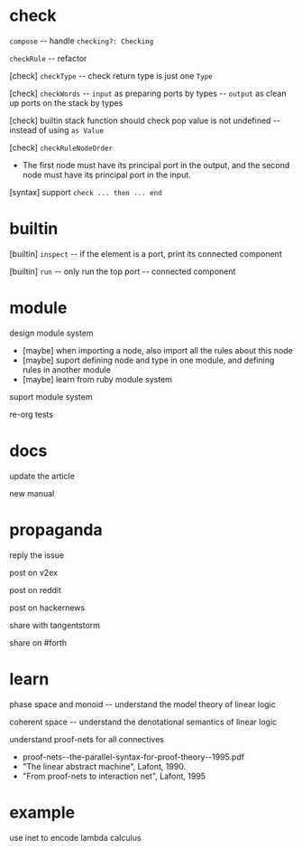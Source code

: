 # check

`compose` -- handle `checking?: Checking`

`checkRule` -- refactor

[check] `checkType` -- check return type is just one `Type`

[check] `checkWords` -- `input` as preparing ports by types -- `output` as clean up ports on the stack by types

[check] builtin stack function should check pop value is not undefined -- instead of using `as Value`

[check] `checkRuleNodeOrder`

- The first node must have its principal port in the output,
  and the second node must have its principal port in the input.

[syntax] support `check ... then ... end`

# builtin

[builtin] `inspect` -- if the element is a port, print its connected component

[builtin] `run` -- only run the top port -- connected component

# module

design module system

- [maybe] when importing a node, also import all the rules about this node
- [maybe] suport defining node and type in one module, and defining rules in another module
- [maybe] learn from ruby module system

suport module system

re-org tests

# docs

update the article

new manual

# propaganda

reply the issue

post on v2ex

post on reddit

post on hackernews

share with tangentstorm

share on #forth

# learn

phase space and monoid -- understand the model theory of linear logic

coherent space -- understand the denotational semantics of linear logic

understand proof-nets for all connectives

- proof-nets--the-parallel-syntax-for-proof-theory--1995.pdf
- "The linear abstract machine", Lafont, 1990.
- "From proof-nets to interaction net", Lafont, 1995

# example

use inet to encode lambda calculus
